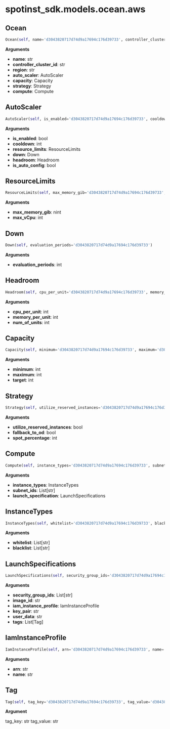 <h1 id="spotinst_sdk.models.ocean.aws">spotinst_sdk.models.ocean.aws</h1>


<h2 id="spotinst_sdk.models.ocean.aws.Ocean">Ocean</h2>

```python
Ocean(self, name='d3043820717d74d9a17694c176d39733', controller_cluster_id='d3043820717d74d9a17694c176d39733', region='d3043820717d74d9a17694c176d39733', auto_scaler='d3043820717d74d9a17694c176d39733', capacity='d3043820717d74d9a17694c176d39733', strategy='d3043820717d74d9a17694c176d39733', compute='d3043820717d74d9a17694c176d39733')
```

__Arguments__

- __name__: str
- __controller_cluster_id__: str
- __region__: str
- __auto_scaler__: AutoScaler
- __capacity__: Capacity
- __strategy__: Strategy
- __compute__: Compute

<h2 id="spotinst_sdk.models.ocean.aws.AutoScaler">AutoScaler</h2>

```python
AutoScaler(self, is_enabled='d3043820717d74d9a17694c176d39733', cooldown='d3043820717d74d9a17694c176d39733', resource_limits='d3043820717d74d9a17694c176d39733', down='d3043820717d74d9a17694c176d39733', headroom='d3043820717d74d9a17694c176d39733', is_auto_config='d3043820717d74d9a17694c176d39733')
```

__Arguments__

- __is_enabled__: bool
- __cooldown__: int
- __resource_limits__: ResourceLimits
- __down__: Down
- __headroom__: Headroom
- __is_auto_config__: bool

<h2 id="spotinst_sdk.models.ocean.aws.ResourceLimits">ResourceLimits</h2>

```python
ResourceLimits(self, max_memory_gib='d3043820717d74d9a17694c176d39733', max_vCpu='d3043820717d74d9a17694c176d39733')
```

__Arguments__

- __max_memory_gib__: nint
- __max_vCpu__: int

<h2 id="spotinst_sdk.models.ocean.aws.Down">Down</h2>

```python
Down(self, evaluation_periods='d3043820717d74d9a17694c176d39733')
```

__Arguments__

- __evaluation_periods__: int

<h2 id="spotinst_sdk.models.ocean.aws.Headroom">Headroom</h2>

```python
Headroom(self, cpu_per_unit='d3043820717d74d9a17694c176d39733', memory_per_unit='d3043820717d74d9a17694c176d39733', num_of_units='d3043820717d74d9a17694c176d39733')
```

__Arguments__

- __cpu_per_unit__: int
- __memory_per_unit__: int
- __num_of_units__: int

<h2 id="spotinst_sdk.models.ocean.aws.Capacity">Capacity</h2>

```python
Capacity(self, minimum='d3043820717d74d9a17694c176d39733', maximum='d3043820717d74d9a17694c176d39733', target='d3043820717d74d9a17694c176d39733')
```

__Arguments__

- __minimum__: int
- __maximum__: int
- __target__: int

<h2 id="spotinst_sdk.models.ocean.aws.Strategy">Strategy</h2>

```python
Strategy(self, utilize_reserved_instances='d3043820717d74d9a17694c176d39733', fallback_to_od='d3043820717d74d9a17694c176d39733', spot_percentage='d3043820717d74d9a17694c176d39733')
```

__Arguments__

- __utilize_reserved_instances__: bool
- __fallback_to_od__: bool
- __spot_percentage__: int

<h2 id="spotinst_sdk.models.ocean.aws.Compute">Compute</h2>

```python
Compute(self, instance_types='d3043820717d74d9a17694c176d39733', subnet_ids='d3043820717d74d9a17694c176d39733', launch_specification='d3043820717d74d9a17694c176d39733')
```

__Arguments__

- __instance_types__: InstanceTypes
- __subnet_ids__: List[str]
- __launch_specification__: LaunchSpecifications

<h2 id="spotinst_sdk.models.ocean.aws.InstanceTypes">InstanceTypes</h2>

```python
InstanceTypes(self, whitelist='d3043820717d74d9a17694c176d39733', blacklist='d3043820717d74d9a17694c176d39733')
```

__Arguments__

- __whitelist__: List[str]
- __blacklist__: List[str]

<h2 id="spotinst_sdk.models.ocean.aws.LaunchSpecifications">LaunchSpecifications</h2>

```python
LaunchSpecifications(self, security_group_ids='d3043820717d74d9a17694c176d39733', image_id='d3043820717d74d9a17694c176d39733', iam_instance_profile='d3043820717d74d9a17694c176d39733', key_pair='d3043820717d74d9a17694c176d39733', user_data='d3043820717d74d9a17694c176d39733', tags='d3043820717d74d9a17694c176d39733')
```

__Arguments__

- __security_group_ids__: List[str]
- __image_id__: str
- __iam_instance_profile__: IamInstanceProfile
- __key_pair__: str
- __user_data__: str
- __tags__: List[Tag]

<h2 id="spotinst_sdk.models.ocean.aws.IamInstanceProfile">IamInstanceProfile</h2>

```python
IamInstanceProfile(self, arn='d3043820717d74d9a17694c176d39733', name='d3043820717d74d9a17694c176d39733')
```

__Arguments__

- __arn__: str
- __name__: str

<h2 id="spotinst_sdk.models.ocean.aws.Tag">Tag</h2>

```python
Tag(self, tag_key='d3043820717d74d9a17694c176d39733', tag_value='d3043820717d74d9a17694c176d39733')
```

__Argument__

tag_key: str
tag_value: str

